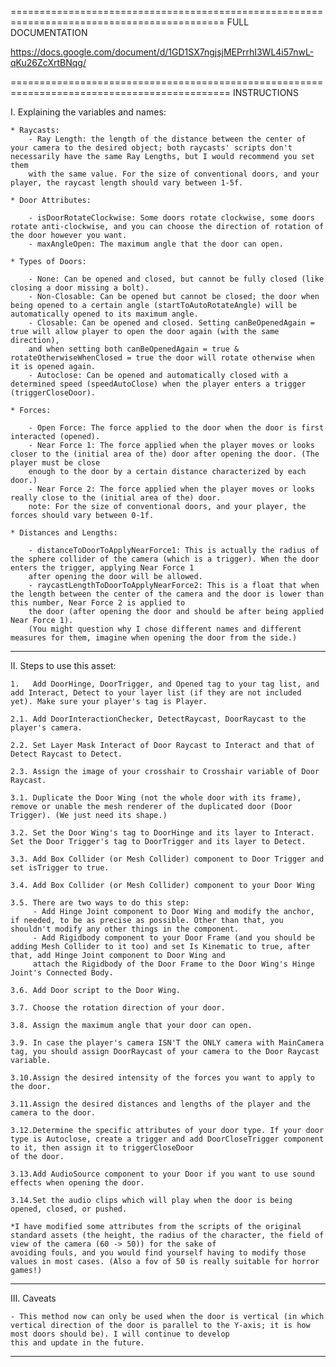 ===========================================================================================
FULL DOCUMENTATION

https://docs.google.com/document/d/1GD1SX7ngjsjMEPrrhI3WL4i57nwL-qKu26ZcXrtBNqg/

============================================================================================
INSTRUCTIONS

I. Explaining the variables and names:
	
	* Raycasts:
		- Ray Length: the length of the distance between the center of your camera to the desired object; both raycasts' scripts don't necessarily have the same Ray Lengths, but I would recommend you set them
		with the same value. For the size of conventional doors, and your player, the raycast length should vary between 1-5f.

	* Door Attributes:

		- isDoorRotateClockwise: Some doors rotate clockwise, some doors rotate anti-clockwise, and you can choose the direction of rotation of the door however you want.
		- maxAngleOpen: The maximum angle that the door can open.
 
	* Types of Doors:

		- None: Can be opened and closed, but cannot be fully closed (like closing a door missing a bolt).
		- Non-Closable: Can be opened but cannot be closed; the door when being opened to a certain angle (startToAutoRotateAngle) will be automatically opened to its maximum angle.
		- Closable: Can be opened and closed. Setting canBeOpenedAgain = true will allow player to open the door again (with the same direction), 
		and when setting both canBeOpenedAgain = true & rotateOtherwiseWhenClosed = true the door will rotate otherwise when it is opened again.
		- Autoclose: Can be opened and automatically closed with a determined speed (speedAutoClose) when the player enters a trigger (triggerCloseDoor).

	* Forces:

		- Open Force: The force applied to the door when the door is first interacted (opened).
		- Near Force 1: The force applied when the player moves or looks closer to the (initial area of the) door after opening the door. (The player must be close 
		enough to the door by a certain distance characterized by each door.)
		- Near Force 2: The force applied when the player moves or looks really close to the (initial area of the) door.
		note: For the size of conventional doors, and your player, the forces should vary between 0-1f.

	* Distances and Lengths: 

		- distanceToDoorToApplyNearForce1: This is actually the radius of the sphere collider of the camera (which is a trigger). When the door enters the trigger, applying Near Force 1 
		after opening the door will be allowed.
		- raycastLengthToDoorToApplyNearForce2: This is a float that when the length between the center of the camera and the door is lower than this number, Near Force 2 is applied to
		the door (after opening the door and should be after being applied Near Force 1).
		(You might question why I chose different names and different measures for them, imagine when opening the door from the side.)

---------------------------- 
II. Steps to use this asset:

	1.   Add DoorHinge, DoorTrigger, and Opened tag to your tag list, and add Interact, Detect to your layer list (if they are not included yet). Make sure your player's tag is Player.

	2.1. Add DoorInteractionChecker, DetectRaycast, DoorRaycast to the player's camera.

	2.2. Set Layer Mask Interact of Door Raycast to Interact and that of Detect Raycast to Detect.

	2.3. Assign the image of your crosshair to Crosshair variable of Door Raycast.

	3.1. Duplicate the Door Wing (not the whole door with its frame), remove or unable the mesh renderer of the duplicated door (Door Trigger). (We just need its shape.)

	3.2. Set the Door Wing's tag to DoorHinge and its layer to Interact. Set the Door Trigger's tag to DoorTrigger and its layer to Detect.

	3.3. Add Box Collider (or Mesh Collider) component to Door Trigger and set isTrigger to true.

	3.4. Add Box Collider (or Mesh Collider) component to your Door Wing

	3.5. There are two ways to do this step:
		 - Add Hinge Joint component to Door Wing and modify the anchor, if needed, to be as precise as possible. Other than that, you shouldn't modify any other things in the component.
		 - Add Rigidbody component to your Door Frame (and you should be adding Mesh Collider to it too) and set Is Kinematic to true, after that, add Hinge Joint component to Door Wing and
		 attach the Rigidbody of the Door Frame to the Door Wing's Hinge Joint's Connected Body.

	3.6. Add Door script to the Door Wing.

	3.7. Choose the rotation direction of your door.

	3.8. Assign the maximum angle that your door can open.

	3.9. In case the player's camera ISN'T the ONLY camera with MainCamera tag, you should assign DoorRaycast of your camera to the Door Raycast variable.

	3.10.Assign the desired intensity of the forces you want to apply to the door.

	3.11.Assign the desired distances and lengths of the player and the camera to the door. 

	3.12.Determine the specific attributes of your door type. If your door type is Autoclose, create a trigger and add DoorCloseTrigger component to it, then assign it to triggerCloseDoor
	of the door.

	3.13.Add AudioSource component to your Door if you want to use sound effects when opening the door.

	3.14.Set the audio clips which will play when the door is being opened, closed, or pushed.

	*I have modified some attributes from the scripts of the original standard assets (the height, the radius of the character, the field of view of the camera (60 -> 50)) for the sake of 
	avoiding fouls, and you would find yourself having to modify those values in most cases. (Also a fov of 50 is really suitable for horror games!)

---------------------------- 
III. Caveats

	- This method now can only be used when the door is vertical (in which vertical direction of the door is parallel to the Y-axis; it is how most doors should be). I will continue to develop
	this and update in the future.

---------------------------- 
